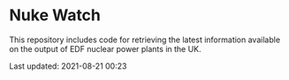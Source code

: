 # Nuke Watch

This repository includes code for retrieving the latest information available on the output of EDF nuclear power plants in the UK.

Last updated: 2021-08-21 00:23